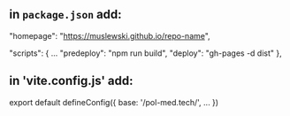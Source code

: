 ## in `package.json` add:
"homepage": "https://muslewski.github.io/repo-name",

"scripts": {
  ...
  "predeploy": "npm run build",
  "deploy": "gh-pages -d dist"
},


## in 'vite.config.js' add:
export default defineConfig({ 
  base: '/pol-med.tech/',
  ...
})
